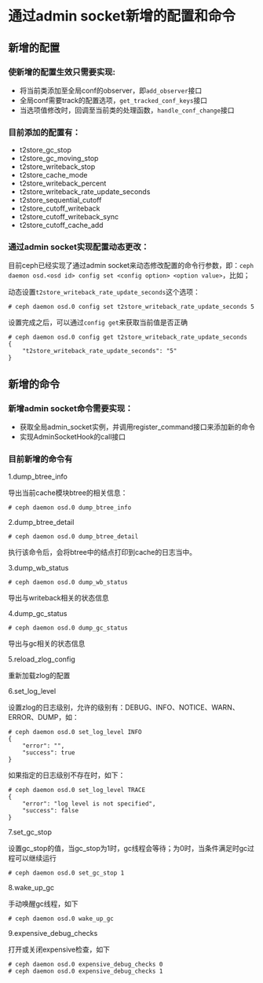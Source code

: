 # 通过admin socket新增的配置和命令

## 新增的配置

### 使新增的配置生效只需要实现:

* 将当前类添加至全局conf的observer，即`add_observer`接口
* 全局conf需要track的配置选项，`get_tracked_conf_keys`接口
* 当选项值修改时，回调至当前类的处理函数，`handle_conf_change`接口

### 目前添加的配置有：

* t2store_gc_stop
* t2store_gc_moving_stop
* t2store_writeback_stop
* t2store_cache_mode
* t2store_writeback_percent
* t2store_writeback_rate_update_seconds
* t2store_sequential_cutoff
* t2store_cutoff_writeback
* t2store_cutoff_writeback_sync
* t2store_cutoff_cache_add

### 通过admin socket实现配置动态更改：

目前ceph已经实现了通过admin socket来动态修改配置的命令行参数，即：`ceph daemon osd.<osd id> config set <config option> <option value>`，比如；

动态设置`t2store_writeback_rate_update_seconds`这个选项：

```shell
# ceph daemon osd.0 config set t2store_writeback_rate_update_seconds 5
```

设置完成之后，可以通过`config get`来获取当前值是否正确

```shell
# ceph daemon osd.0 config get t2store_writeback_rate_update_seconds
{
    "t2store_writeback_rate_update_seconds": "5"
}
```

## 新增的命令

### 新增admin socket命令需要实现：

* 获取全局admin_socket实例，并调用register_command接口来添加新的命令
* 实现AdminSocketHook的call接口

### 目前新增的命令有

1.dump_btree_info

导出当前cache模块btree的相关信息：

```shell
# ceph daemon osd.0 dump_btree_info
```

2.dump_btree_detail

```shell
# ceph daemon osd.0 dump_btree_detail
```

执行该命令后，会将btree中的结点打印到cache的日志当中。

3.dump_wb_status

```shell
# ceph daemon osd.0 dump_wb_status
```

导出与writeback相关的状态信息

4.dump_gc_status

```shell
# ceph daemon osd.0 dump_gc_status
```

导出与gc相关的状态信息

5.reload_zlog_config

重新加载zlog的配置

6.set_log_level

设置zlog的日志级别，允许的级别有：DEBUG、INFO、NOTICE、WARN、ERROR、DUMP，如：

```shell
# ceph daemon osd.0 set_log_level INFO
{
    "error": "",
    "success": true
}
```

如果指定的日志级别不存在时，如下：

```shell
# ceph daemon osd.0 set_log_level TRACE
{
    "error": "log level is not specified",
    "success": false
}
```

7.set_gc_stop

设置gc_stop的值，当gc_stop为1时，gc线程会等待；为0时，当条件满足时gc过程可以继续运行

```shell
# ceph daemon osd.0 set_gc_stop 1
```

8.wake_up_gc

手动唤醒gc线程，如下

```shell
# ceph daemon osd.0 wake_up_gc
```

9.expensive_debug_checks

打开或关闭expensive检查，如下

```shell
# ceph daemon osd.0 expensive_debug_checks 0
# ceph daemon osd.0 expensive_debug_checks 1
```
